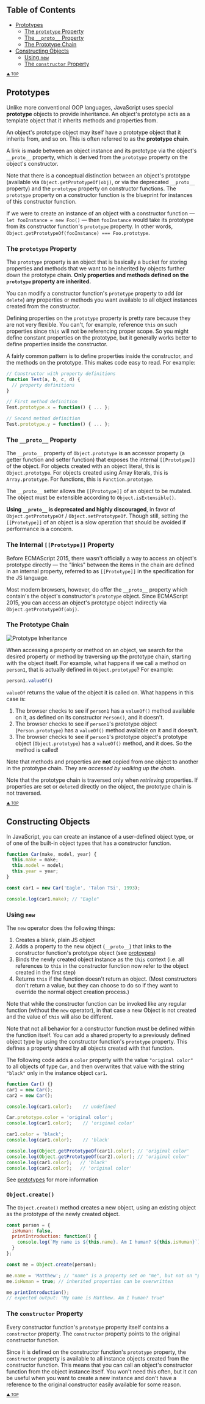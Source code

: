 ## Table of Contents
- [Prototypes](#prototypes)
  - [The `prototype` Property](#the-prototype-property)
  - [The `__proto__` Property](#the-proto-property)
  - [The Prototype Chain](#the-prototype-chain)
- [Constructing Objects](#constructing-objects)
  - [Using `new`](#using-new)
  - [The `constructor` Property](#the-constructor-property)

<sup><sub>[▲ TOP](#table-of-contents)</sub></sup>

## Prototypes
Unlike more conventional OOP languages, JavaScript uses special **prototype** objects to provide inheritance. An object's prototype acts as a template object that it inherits methods and properties from.

An object's prototype object may itself have a prototype object that it inherits from, and so on. This is often referred to as the **prototype chain**.

A link is made between an object instance and its prototype via the object's `__proto__` property, which is derived from the `prototype` property on the object's constructor.

Note that there is a conceptual distinction between an object's prototype (available via `Object.getPrototypeOf(obj)`, or via the deprecated `__proto__` property) and the `prototype` property on constructor functions. The `prototype` property on a constructor function is the blueprint for instances of this constructor function.

If we were to create an instance of an object with a constructor function &mdash; `let fooInstance = new Foo()` &mdash; then `fooInstance` would take its prototype from its constructor function's `prototype` property. In other words, `Object.getPrototypeOf(fooInstance) === Foo.prototype`.

### The `prototype` Property
The `prototype` property is an object that is basically a bucket for storing properties and methods that we want to be inherited by objects further down the prototype chain. **Only properties and methods defined on the `prototype` property are inherited.**

You can modify a constructor function's `prototype` property to add (or `delete`) any properties or methods you want available to all object instances created from the constructor.

Defining properties on the `prototype` property is pretty rare because they are not very flexible. You can't, for example, reference `this` on such properties since `this` will not be referencing proper scope. So you might define constant properties on the prototype, but it generally works better to define properties inside the constructor.

A fairly common pattern is to define properties inside the constructor, and the methods on the prototype. This makes code easy to read. For example:

```js
// Constructor with property definitions
function Test(a, b, c, d) {
  // property definitions
}

// First method definition
Test.prototype.x = function() { ... };

// Second method definition
Test.prototype.y = function() { ... };
```

### The `__proto__` Property
The `__proto__` property of `Object.prototype` is an accessor property (a getter function and setter function) that exposes the internal `[[Prototype]]` of the object. For objects created with an object literal, this is `Object.prototype`. For objects created using Array literals, this is `Array.prototype`. For functions, this is `Function.prototype`.

The `__proto__` setter allows the `[[Prototype]]` of an object to be mutated. The object must be extensible according to `Object.isExtensible()`.

**Using `__proto__` is deprecated and highly discouraged**, in favor of `Object.getPrototypeOf` / `Object.setPrototypeOf`. Though still, setting the `[[Prototype]]` of an object is a slow operation that should be avoided if performance is a concern.

### The Internal `[[Prototype]]` Property
Before ECMAScript 2015, there wasn't officially a way to access an object's prototype directly &mdash; the "links" between the items in the chain are defined in an internal property, referred to as `[[Prototype]]` in the specification for the JS language.

Most modern browsers, however, do offer the `__proto__` property which contain's the object's constructor's `prototype` object. Since ECMAScript 2015, you can access an object's prototype object indirectly via `Object.getPrototypeOf(obj)`.

### The Prototype Chain
![Prototype Inheritance](https://developer.mozilla.org/en-US/docs/Learn/JavaScript/Objects/Object_prototypes/mdn-graphics-person-person-object-2.png)

When accessing a property or method on an object, we search for the desired property or method by traversing up the prototype chain, starting with the object itself. For example, what happens if we call a method on `person1`, that is actually defined in `Object.prototype`? For example:

```js
person1.valueOf()
```

`valueOf` returns the value of the object it is called on. What happens in this case is:
1. The browser checks to see if `person1` has a `valueOf()` method available on it, as defined on its constructor `Person()`, and it doesn't.
2. The browser checks to see if `person1`'s prototype object (`Person.prototype`) has a `valueOf()` method available on it and it doesn't.
3. The browser checks to see if `person1`'s prototype object's prototype object (`Object.prototype`) has a `valueOf()` method, and it does. So the method is called!

Note that methods and properties are **not** copied from one object to another in the prototype chain. They are *accessed by walking up the chain*.

Note that the prototype chain is traversed only when *retrieving* properties. If properties are set or `delete`d directly on the object, the prototype chain is not traversed.

<sup><sub>[▲ TOP](#table-of-contents)</sub></sup>

## Constructing Objects
In JavaScript, you can create an instance of a user-defined object type, or of one of the built-in object types that has a constructor function.

```js
function Car(make, model, year) {
  this.make = make;
  this.model = model;
  this.year = year;
}

const car1 = new Car('Eagle', 'Talon TSi', 1993);

console.log(car1.make); // "Eagle"
```

### Using `new`
The `new` operator does the following things:
1. Creates a blank, plain JS object
2. Adds a property to the new object (`__proto__`) that links to the constructor function's prototype object (see [protoypes](#prototypes))
3. Binds the newly created object instance as the `this` context (i.e. all references to `this` in the constructor function now refer to the object created in the first step)
4. Returns `this` if the function doesn't return an object. (Most constructors don't return a value, but they can choose to do so if they want to override the normal object creation process.)

Note that while the constructor function can be invoked like any regular function (without the `new` operator), in that case a new Object is not created and the value of `this` will also be different.

Note that not all behavior for a constructor function must be defined within the function itself. You can add a shared property to a previously defined object type by using the constructor function's `prototype` property. This defines a property shared by all objects created with that function.

The following code adds a `color` property with the value `"original color"` to all objects of type `Car`, and then overwrites that value with the string `"black"` only in the instance object `car1`.

```js
function Car() {}
car1 = new Car();
car2 = new Car();

console.log(car1.color);    // undefined

Car.prototype.color = 'original color';
console.log(car1.color);    // 'original color'

car1.color = 'black';
console.log(car1.color);    // 'black'

console.log(Object.getPrototypeOf(car1).color); // 'original color'
console.log(Object.getPrototypeOf(car2).color); // 'original color'
console.log(car1.color);   // 'black'
console.log(car2.color);   // 'original color'
```

See [prototypes](#prototypes) for more information

### `Object.create()`
The `Object.create()` method creates a new object, using an existing object as the prototype of the newly created object.

```js
const person = {
  isHuman: false,
  printIntroduction: function() {
    console.log(`My name is ${this.name}. Am I human? ${this.isHuman}`);
  }
};

const me = Object.create(person);

me.name = 'Matthew'; // "name" is a property set on "me", but not on "person"
me.isHuman = true; // inherited properties can be overwritten

me.printIntroduction();
// expected output: "My name is Matthew. Am I human? true"
```

### The `constructor` Property
Every constructor function's `prototype` property itself contains a `constructor` property. The `constructor` property points to the original constructor function. 

Since it is defined on the constructor function's `prototype` property, the `constructor` property is available to all instance objects created from the constructor function. This means that you can call an object's constructor function from the object instance itself. You won't need this often, but it can be useful when you want to create a new instance and don't have a reference to the original constructor easily available for some reason.

<sup><sub>[▲ TOP](#table-of-contents)</sub></sup>
